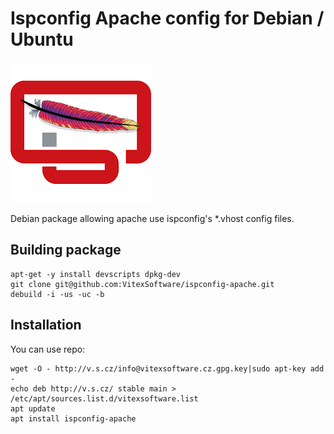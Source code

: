 Ispconfig Apache config for Debian / Ubuntu
===========================================

![Logo](https://raw.githubusercontent.com/VitexSoftware/ispconfig-apache/master/ispconfig-apache.png "logo")

Debian package allowing apache use ispconfig's *.vhost config files.

Building package
----------------

    apt-get -y install devscripts dpkg-dev
    git clone git@github.com:VitexSoftware/ispconfig-apache.git
    debuild -i -us -uc -b


Installation
------------

You can use repo:

    wget -O - http://v.s.cz/info@vitexsoftware.cz.gpg.key|sudo apt-key add -
    echo deb http://v.s.cz/ stable main > /etc/apt/sources.list.d/vitexsoftware.list
    apt update
    apt install ispconfig-apache

